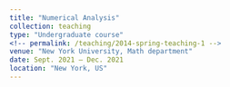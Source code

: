 ```yaml
---
title: "Numerical Analysis"
collection: teaching
type: "Undergraduate course"
<!-- permalink: /teaching/2014-spring-teaching-1 -->
venue: "New York University, Math department"
date: Sept. 2021 – Dec. 2021
location: "New York, US"
---
```


<!-- This is a description of a teaching experience. You can use markdown like any other post.

Heading 1
======

Heading 2
======

Heading 3
====== -->
